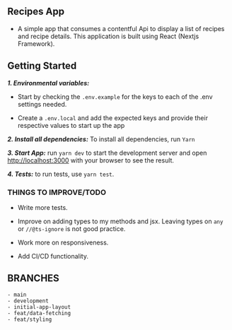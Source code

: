 ## Recipes App

- A simple app that consumes a contentful Api to display a list of recipes and recipe details. This application is built using React (Nextjs Framework).

## Getting Started

**_1. Environmental variables:_**

- Start by checking the `.env.example` for the keys to each of the .env settings needed.

- Create a `.env.local` and add the expected keys and provide their respective values to start up the app

**_2. Install all dependencies:_** To install all dependencies, run `Yarn`

**_3. Start App:_** run `yarn dev` to start the development server and open [http://localhost:3000](http://localhost:3000) with your browser to see the result.

**_4. Tests:_** to run tests, use `yarn test`.

### THINGS TO IMPROVE/TODO

- Write more tests.

- Improve on adding types to my methods and jsx. Leaving types on `any` or `//@ts-ignore` is not good practice.

- Work more on responsiveness.

- Add CI/CD functionality.

## BRANCHES

```
- main
- development
- initial-app-layout
- feat/data-fetching
- feat/styling
```
